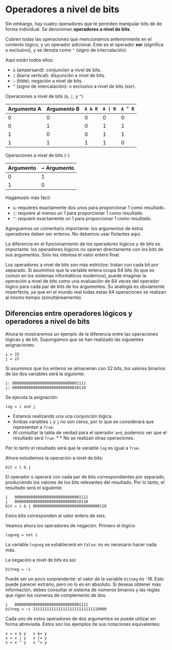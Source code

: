 # Operadores a nivel de bits

Sin embargo, hay cuatro operadores que te permiten manipular bits de de forma individual. Se denominan **operadores a nivel de bits**.

Cubren todas las operaciones que mencionamos anteriormente en el contexto lógico, y un operador adicional. Este es el operador **xor** (significa o exclusivo), y se denota como `^` (signo de intercalación).

Aquí están todos ellos:

* `&` (ampersand): conjunción a nivel de bits.
* `|` (barra vertical): disyunción a nivel de bits.
* `~` (tilde): negación a nivel de bits.
* `^` (signo de intercalación): o exclusivo a nivel de bits (xor).


Operaciones a nivel de bits (`&`, `|`, y `^`)


|Argumento A |Argumento B |`A & B` |`A \| B` |`A ^ B` |
-------------|------------|--------|--------|--------|
|0           |0           |	0      |0       | 0      |
|0           |1           |	0      |1       | 1      |
|1           |0           |	0      |1       | 1      |
|1           |1           |	1      |1       | 0      |


Operaciones a nivel de bits (`~`) 

|Argumento |~ Argumento|
-----------|-----------|
|0 |	1 |
|1 |	0 |

Hagámoslo más fácil:

* `&`: requieres exactamente dos unos para proporcionar 1 como resultado.
* `|`: requiere al menos un 1 para proporcionar 1 como resultado.
* `^`: requiere exactamente un 1 para proporcionar 1 como resultado.

Agreguemos un comentario importante: los argumentos de estos operadores deben ser enteros. No debemos usar flotantes aquí.

La diferencia en el funcionamiento de los operadores lógicos y de bits es importante: los operadores lógicos no operan directamente con los bits de sus argumentos. Solo les interesa el valor entero final.

Los operadores a nivel de bits son más estrictos: tratan con cada bit por separado. Si asumimos que la variable entera ocupa 64 bits (lo que es común en los sistemas informáticos modernos), puede imaginar la operación a nivel de bits como una evaluación de 64 veces del operador lógico para cada par de bits de los argumentos. Su analogía es obviamente imperfecta, ya que en el mundo real todas estas 64 operaciones se realizan al mismo tiempo (simultáneamente).


## Diferencias entre operadores lógicos y operadores a nivel de bits

Ahora te mostraremos un ejemplo de la diferencia entre las operaciones lógicas y de bit. Supongamos que se han realizado las siguientes asignaciones:

```
i = 15
j = 22
```

Si asumimos que los enteros se almacenan con 32 bits, los valores binarios de las dos variables será la siguiente:

```
i: 00000000000000000000000000001111
j: 00000000000000000000000000010110
```

Se ejecuta la asignación:

```
log = i and j
```

* Estamos realizando una una conjunción lógica.  
* Ambas variables `i` y `j` no son ceros, por lo que se considerará que representan a `True`. 
* Al consultar la tabla de verdad para el operador `and`, podemos ver que el resultado será `True`. * * No se realizan otras operaciones.

Por lo tanto el resultado será que la variable `log` es igual a `True`.


Ahora estudiemos la operación a nivel de bits:

```
bit = i & j
```

El operador `&` operará con cada par de bits correspondientes por separado, produciendo los valores de los bits relevantes del resultado. Por lo tanto, el resultado será el siguiente:

```
i	00000000000000000000000000001111
j	00000000000000000000000000010110
bit = i & j	00000000000000000000000000000110
```

Estos bits corresponden al valor entero de seis.


Veamos ahora los operadores de negación. Primero el lógico:

```
logneg = not i
```

La variable `logneg` se establecerá en `False`: no es necesario hacer nada más.

La negación a nivel de bits es así:

```
bitneg = ~i
```

Puede ser un poco sorprendente: el valor de la variable `bitneg` es -16. Esto puede parecer extraño, pero no lo es en absoluto. Si deseas obtener más información, debes consultar el sistema de números binarios y las reglas que rigen los números de complemento de dos.

```
i	00000000000000000000000000001111
bitneg = ~i	11111111111111111111111111110000
```

Cada uno de estos operadores de dos argumentos se puede utilizar en forma abreviada. Estos son los ejemplos de sus notaciones equivalentes:

```
x = x & y	x &= y
x = x | y	x |= y
x = x ^ y	x ^= y
```
